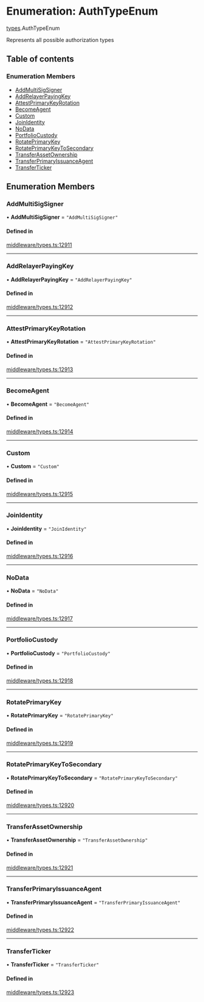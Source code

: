 # Enumeration: AuthTypeEnum

[types](../wiki/types).AuthTypeEnum

Represents all possible authorization types

## Table of contents

### Enumeration Members

- [AddMultiSigSigner](../wiki/types.AuthTypeEnum#addmultisigsigner)
- [AddRelayerPayingKey](../wiki/types.AuthTypeEnum#addrelayerpayingkey)
- [AttestPrimaryKeyRotation](../wiki/types.AuthTypeEnum#attestprimarykeyrotation)
- [BecomeAgent](../wiki/types.AuthTypeEnum#becomeagent)
- [Custom](../wiki/types.AuthTypeEnum#custom)
- [JoinIdentity](../wiki/types.AuthTypeEnum#joinidentity)
- [NoData](../wiki/types.AuthTypeEnum#nodata)
- [PortfolioCustody](../wiki/types.AuthTypeEnum#portfoliocustody)
- [RotatePrimaryKey](../wiki/types.AuthTypeEnum#rotateprimarykey)
- [RotatePrimaryKeyToSecondary](../wiki/types.AuthTypeEnum#rotateprimarykeytosecondary)
- [TransferAssetOwnership](../wiki/types.AuthTypeEnum#transferassetownership)
- [TransferPrimaryIssuanceAgent](../wiki/types.AuthTypeEnum#transferprimaryissuanceagent)
- [TransferTicker](../wiki/types.AuthTypeEnum#transferticker)

## Enumeration Members

### AddMultiSigSigner

• **AddMultiSigSigner** = ``"AddMultiSigSigner"``

#### Defined in

[middleware/types.ts:12911](https://github.com/PolymeshAssociation/polymesh-sdk/blob/f8a937f04/src/middleware/types.ts#L12911)

___

### AddRelayerPayingKey

• **AddRelayerPayingKey** = ``"AddRelayerPayingKey"``

#### Defined in

[middleware/types.ts:12912](https://github.com/PolymeshAssociation/polymesh-sdk/blob/f8a937f04/src/middleware/types.ts#L12912)

___

### AttestPrimaryKeyRotation

• **AttestPrimaryKeyRotation** = ``"AttestPrimaryKeyRotation"``

#### Defined in

[middleware/types.ts:12913](https://github.com/PolymeshAssociation/polymesh-sdk/blob/f8a937f04/src/middleware/types.ts#L12913)

___

### BecomeAgent

• **BecomeAgent** = ``"BecomeAgent"``

#### Defined in

[middleware/types.ts:12914](https://github.com/PolymeshAssociation/polymesh-sdk/blob/f8a937f04/src/middleware/types.ts#L12914)

___

### Custom

• **Custom** = ``"Custom"``

#### Defined in

[middleware/types.ts:12915](https://github.com/PolymeshAssociation/polymesh-sdk/blob/f8a937f04/src/middleware/types.ts#L12915)

___

### JoinIdentity

• **JoinIdentity** = ``"JoinIdentity"``

#### Defined in

[middleware/types.ts:12916](https://github.com/PolymeshAssociation/polymesh-sdk/blob/f8a937f04/src/middleware/types.ts#L12916)

___

### NoData

• **NoData** = ``"NoData"``

#### Defined in

[middleware/types.ts:12917](https://github.com/PolymeshAssociation/polymesh-sdk/blob/f8a937f04/src/middleware/types.ts#L12917)

___

### PortfolioCustody

• **PortfolioCustody** = ``"PortfolioCustody"``

#### Defined in

[middleware/types.ts:12918](https://github.com/PolymeshAssociation/polymesh-sdk/blob/f8a937f04/src/middleware/types.ts#L12918)

___

### RotatePrimaryKey

• **RotatePrimaryKey** = ``"RotatePrimaryKey"``

#### Defined in

[middleware/types.ts:12919](https://github.com/PolymeshAssociation/polymesh-sdk/blob/f8a937f04/src/middleware/types.ts#L12919)

___

### RotatePrimaryKeyToSecondary

• **RotatePrimaryKeyToSecondary** = ``"RotatePrimaryKeyToSecondary"``

#### Defined in

[middleware/types.ts:12920](https://github.com/PolymeshAssociation/polymesh-sdk/blob/f8a937f04/src/middleware/types.ts#L12920)

___

### TransferAssetOwnership

• **TransferAssetOwnership** = ``"TransferAssetOwnership"``

#### Defined in

[middleware/types.ts:12921](https://github.com/PolymeshAssociation/polymesh-sdk/blob/f8a937f04/src/middleware/types.ts#L12921)

___

### TransferPrimaryIssuanceAgent

• **TransferPrimaryIssuanceAgent** = ``"TransferPrimaryIssuanceAgent"``

#### Defined in

[middleware/types.ts:12922](https://github.com/PolymeshAssociation/polymesh-sdk/blob/f8a937f04/src/middleware/types.ts#L12922)

___

### TransferTicker

• **TransferTicker** = ``"TransferTicker"``

#### Defined in

[middleware/types.ts:12923](https://github.com/PolymeshAssociation/polymesh-sdk/blob/f8a937f04/src/middleware/types.ts#L12923)
